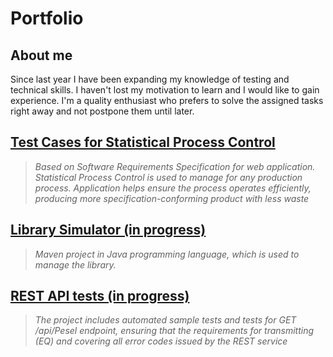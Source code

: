 # Portfolio
## About me
Since last year I have been expanding my knowledge of testing and technical skills. I haven't lost my motivation to learn and I would like to gain experience. I'm a quality enthusiast who prefers to solve the assigned tasks right away and not postpone them until later.


## [Test Cases for Statistical Process Control](https://drive.google.com/file/d/1UuBd6j9zmAqWEOTCTnm7ZSJqYeanwAT4/view?usp=sharing) 
> *Based on Software Requirements Specification for web application. Statistical Process Control is used to manage for any production process. Application helps ensure the process operates efficiently, producing more specification-conforming product with less waste*
## [Library Simulator (in progress)](https://github.com/MichnaSylwia/LibrarySimulator-github)
> *Maven project in Java programming language, which is used to manage the library.*
## [REST API tests (in progress)](https://github.com/MichnaSylwia/rest-api-test-lab)
> *The project includes automated sample tests and tests for GET /api/Pesel endpoint, ensuring that the requirements for transmitting
(EQ) and covering all error codes issued by the REST service*

